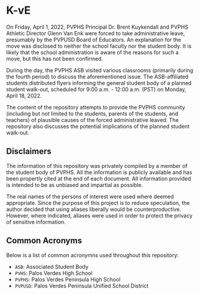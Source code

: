 # K-vE

On Friday, April 1, 2022, PVPHS Principal Dr. Brent Kuykendall and PVPHS Athletic Director Glenn Van Enk were forced to take administrative leave, presumably by the PVPUSD Board of Educators.
An explanation for the move was disclosed to neither the school faculty nor the student body.
It is likely that the school administration is aware of the reasons for such a move, but this has not been confirmed.

During the day, the PVPHS ASB visited various classrooms (primarily during the fourth period) to discuss the aforementioned issue.
The ASB-affiliated students distributed flyers informing the general student body of a planned student walk-out, scheduled for 9:00 a.m. - 12:00 a.m. (PST) on Monday, April 18, 2022.

The content of the repository attempts to provide the PVPHS community (including but not limited to the students, parents of the students, and teachers) of plausible causes of the forced administrative leaved.
The repository also discusses the potential implications of the planned student walk-out.

## Disclaimers

The information of this repository was privately compiled by a member of the student body of PVPHS.
All the information is publicly available and has been propertly cited at the end of each document.
All information provided is intended to be as unbiased and impartial as possible.

The real names of the persons of interest were used where deemed appropriate.
Since the purpose of this project is to reduce speculation, the author decided that using aliases liberally would be counterproductive.
However, where indicated, aliases were used in order to protect the privacy of sensitive information.


## Common Acronyms

Below is a list of common acronymns used throughout this repository:

- `ASB`: Associated Student Body
- `PVHS`: Palos Verdes High School
- `PVPHS`: Palos Verdes Peninsula High School
- `PVPUSD`: Palos Verdes Peninsula Unified School District
